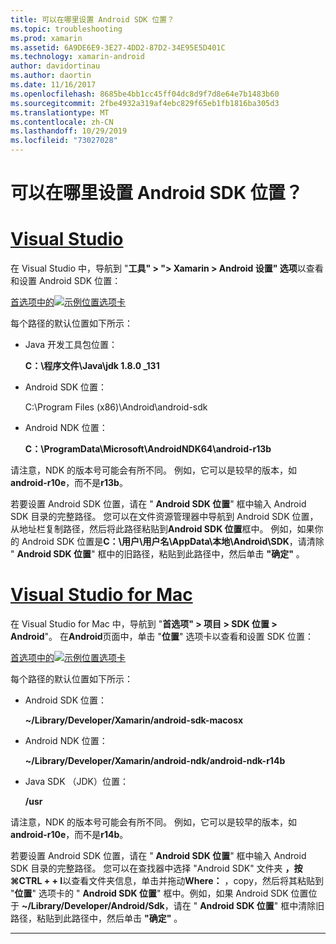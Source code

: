 ```yaml
---
title: 可以在哪里设置 Android SDK 位置？
ms.topic: troubleshooting
ms.prod: xamarin
ms.assetid: 6A9DE6E9-3E27-4DD2-87D2-34E95E5D401C
ms.technology: xamarin-android
author: davidortinau
ms.author: daortin
ms.date: 11/16/2017
ms.openlocfilehash: 8685be4bb1cc45ff04dc8d9f7d8e64e7b1483b60
ms.sourcegitcommit: 2fbe4932a319af4ebc829f65eb1fb1816ba305d3
ms.translationtype: MT
ms.contentlocale: zh-CN
ms.lasthandoff: 10/29/2019
ms.locfileid: "73027028"
---
```

# <a name="where-can-i-set-my-android-sdk-locations"></a>可以在哪里设置 Android SDK 位置？

# <a name="visual-studiotabwindows"></a>[Visual Studio](#tab/windows)

在 Visual Studio 中，导航到 "**工具" > "> Xamarin > Android 设置" 选项**以查看和设置 Android SDK 位置：

[首选项中的![示例位置选项卡](android-sdk-location-images/win/01-locations-sml.png)](android-sdk-location-images/win/01-locations.png#lightbox)

每个路径的默认位置如下所示：

- Java 开发工具包位置： 

    **C：\\程序文件\\Java\\jdk 1.8.0 _131**

- Android SDK 位置： 

    C:\\Program Files (x86)\\Android\\android-sdk

- Android NDK 位置： 

    **C：\\ProgramData\\Microsoft\\AndroidNDK64\\android-r13b**

请注意，NDK 的版本号可能会有所不同。 例如，它可以是较早的版本，如**android-r10e**，而不是**r13b**。

若要设置 Android SDK 位置，请在 " **Android SDK 位置**" 框中输入 Android SDK 目录的完整路径。 您可以在文件资源管理器中导航到 Android SDK 位置，从地址栏复制路径，然后将此路径粘贴到**Android SDK 位置**框中。
例如，如果你的 Android SDK 位置是**C：\\用户\\用户名\\AppData\\本地\\Android\\SDK**，请清除 " **Android SDK 位置**" 框中的旧路径，粘贴到此路径中，然后单击 **"确定"** 。

# <a name="visual-studio-for-mactabmacos"></a>[Visual Studio for Mac](#tab/macos)

在 Visual Studio for Mac 中，导航到 "**首选项" > 项目 > SDK 位置 > Android**"。 在**Android**页面中，单击 "**位置**" 选项卡以查看和设置 SDK 位置：

[首选项中的![示例位置选项卡](android-sdk-location-images/mac/01-locations-sml.png)](android-sdk-location-images/mac/01-locations.png#lightbox)

每个路径的默认位置如下所示：

- Android SDK 位置： 

    **~/Library/Developer/Xamarin/android-sdk-macosx**

- Android NDK 位置： 

    **~/Library/Developer/Xamarin/android-ndk/android-ndk-r14b**

- Java SDK （JDK）位置： 

    **/usr**

请注意，NDK 的版本号可能会有所不同。 例如，它可以是较早的版本，如**android-r10e**，而不是**r14b**。

若要设置 Android SDK 位置，请在 " **Android SDK 位置**" 框中输入 Android SDK 目录的完整路径。 您可以在查找器中选择 "Android SDK" 文件夹 **，按&#8984;CTRL + + I**以查看文件夹信息，单击并拖动**Where：** ，copy，然后将其粘贴到 "**位置**" 选项卡的 " **Android SDK 位置**" 框中。例如，如果 Android SDK 位置位于 **~/Library/Developer/Android/Sdk**，请在 " **Android SDK 位置**" 框中清除旧路径，粘贴到此路径中，然后单击 **"确定"** 。

-----
